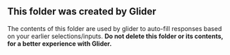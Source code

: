 ## This folder was created by Glider
The contents of this folder are used by glider to auto-fill responses based on your earlier selections/inputs.
<b>Do not delete this folder or its contents, for a better experience with Glider.</b>